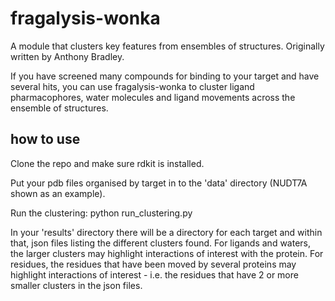 # fragalysis-wonka

A module that clusters key features from ensembles of structures. Originally written by Anthony Bradley.

If you have screened many compounds for binding to your target and have several hits, you can use fragalysis-wonka to cluster ligand pharmacophores, water molecules and ligand movements across the ensemble of structures.

## how to use

Clone the repo and make sure rdkit is installed.

Put your pdb files organised by target in to the 'data' directory (NUDT7A shown as an example).

Run the clustering:
python run_clustering.py

In your 'results' directory there will be a directory for each target and within that, json files listing the different clusters found. For ligands and waters, the larger clusters may highlight interactions of interest with the protein. For residues, the residues that have been moved by several proteins may highlight interactions of interest - i.e. the residues that have 2 or more smaller clusters in the json files. 
